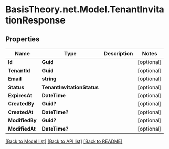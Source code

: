 
# BasisTheory.net.Model.TenantInvitationResponse

## Properties

Name | Type | Description | Notes
------------ | ------------- | ------------- | -------------
**Id** | **Guid** |  | [optional] 
**TenantId** | **Guid** |  | [optional] 
**Email** | **string** |  | [optional] 
**Status** | **TenantInvitationStatus** |  | [optional] 
**ExpiresAt** | **DateTime** |  | [optional] 
**CreatedBy** | **Guid?** |  | [optional] 
**CreatedAt** | **DateTime?** |  | [optional] 
**ModifiedBy** | **Guid?** |  | [optional] 
**ModifiedAt** | **DateTime?** |  | [optional] 

[[Back to Model list]](../README.md#documentation-for-models)
[[Back to API list]](../README.md#documentation-for-api-endpoints)
[[Back to README]](../README.md)

